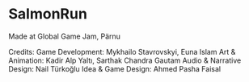 # SalmonRun
Made at Global Game Jam, Pärnu


Credits: 
Game Development: Mykhailo Stavrovskyi, Euna Islam
Art & Animation: Kadir Alp Yaltı, Sarthak Chandra Gautam
Audio & Narrative Design: Nail Türkoğlu
Idea & Game Design: Ahmed Pasha Faisal
